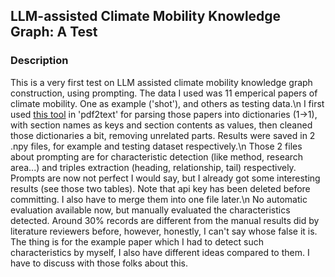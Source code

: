 ## LLM-assisted Climate Mobility Knowledge Graph: A Test
### Description
This is a very first test on LLM assisted climate mobility knowledge graph construction, using prompting. The data I used was 11 emperical papers of climate mobility. One as example ('shot'), and others as testing data.\n
I first used [this tool](https://github.com/titipata/scipdf_parser#installation) in 'pdf2text' for parsing those papers into dictionaries (1->1), with section names as keys and section contents as values, then cleaned those dictionaries a bit, removing unrelated parts. Results were saved in 2 .npy files, for example and testing dataset respectively.\n
Those 2 files about prompting are for characteristic detection (like method, research area...) and triples extraction (heading, relationship, tail) respectively. Prompts are now not perfect I would say, but I already got some interesting results (see those two tables). Note that api key has been deleted before committing. I also have to merge them into one file later.\n
No automatic evaluation available now, but manually evaluated the characteristics detected. Around 30% records are different from the manual results did by literature reviewers before, however, honestly, I can't say whose false it is. The thing is for the example paper which I had to detect such characteristics by myself, I also have different ideas compared to them. I have to discuss with those folks about this.
